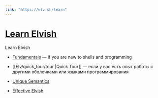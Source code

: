 ```yaml
---
link: "https://elv.sh/learn"
---
```

# [Learn Elvish](https://elv.sh/learn)
 Learn Elvish

* [Fundamentals](https://elv.sh/learn/fundamentals.html) — if you are new to shells and programming
* [[Elv/quick_tour/tour |Quick Tour]] — если у вас есть опыт работы с другими оболочками или языками программирования

* [Unique Semantics](https://elv.sh/learn/unique-semantics.html)
* [Effective Elvish](https://elv.sh/learn/effective-elvish.html)